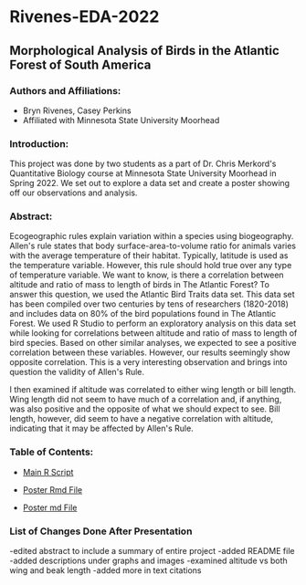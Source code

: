 # Rivenes-EDA-2022

## Morphological Analysis of Birds in the Atlantic Forest of South America

### Authors and Affiliations:

-   Bryn Rivenes, Casey Perkins
-   Affiliated with Minnesota State University Moorhead

### Introduction:

This project was done by two students as a part of Dr. Chris Merkord's Quantitative Biology course at Minnesota State University Moorhead in Spring 2022. We set out to explore a data set and create a poster showing off our observations and analysis.

### Abstract:

Ecogeographic rules explain variation within a species using biogeography. Allen's rule states that body surface-area-to-volume ratio for animals varies with the average temperature of their habitat. Typically, latitude is used as the temperature variable. However, this rule should hold true over any type of temperature variable. We want to know, is there a correlation between altitude and ratio of mass to length of birds in The Atlantic Forest? To answer this question, we used the Atlantic Bird Traits data set. This data set has been compiled over two centuries by tens of researchers (1820-2018) and includes data on 80% of the bird populations found in The Atlantic Forest. We used R Studio to perform an exploratory analysis on this data set while looking for correlations between altitude and ratio of mass to length of bird species. Based on other similar analyses, we expected to see a positive correlation between these variables. However, our results seemingly show opposite correlation. This is a very interesting observation and brings into question the validity of Allen's Rule.

I then examined if altitude was correlated to either wing length or bill length. Wing length did not seem to have much of a correlation and, if anything, was also positive and the opposite of what we should expect to see. Bill length, however, did seem to have a negative correlation with altitude, indicating that it may be affected by Allen's Rule. 

### Table of Contents:

-   [Main R Script](Project%20File.R)

-   [Poster Rmd File](My%20Poster.Rmd)

-   [Poster md File](My-Poster.md)



### List of Changes Done After Presentation 
-edited abstract to include a summary of entire project
-added README file
-added descriptions under graphs and images
-examined altitude vs both wing and beak length 
-added more in text citations 
